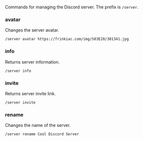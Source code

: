 Commands for managing the Discord server. The prefix is `/server`.

### avatar
Changes the server avatar.
```
/server avatar https://frinkiac.com/img/S03E20/301341.jpg
```

### info
Returns server information.
```
/server info
```

### invite
Returns server invite link.
```
/server invite
```

### rename
Changes the name of the server.
```
/server rename Cool Discord Server 
```